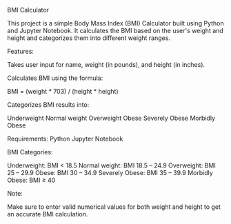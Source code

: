 BMI Calculator

This project is a simple Body Mass Index (BMI) Calculator built using Python and Jupyter Notebook. It calculates the BMI based on the user's weight and height and categorizes them into different weight ranges.

Features:

Takes user input for name, weight (in pounds), and height (in inches).

Calculates BMI using the formula:

BMI = (weight * 703) / (height * height)

Categorizes BMI results into:

Underweight
Normal weight
Overweight
Obese
Severely Obese
Morbidly Obese

Requirements:
Python 
Jupyter Notebook

BMI Categories:

Underweight: BMI < 18.5
Normal weight: BMI 18.5 – 24.9
Overweight: BMI 25 – 29.9
Obese: BMI 30 – 34.9
Severely Obese: BMI 35 – 39.9
Morbidly Obese: BMI ≥ 40

Note:

Make sure to enter valid numerical values for both weight and height to get an accurate BMI calculation.
